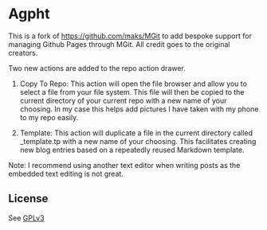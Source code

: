 # Agpht

This is a fork of https://github.com/maks/MGit to add bespoke support for managing Github Pages through MGit. All credit goes to the original creators.

Two new actions are added to the repo action drawer.

1) Copy To Repo: This action will open the file browser and allow you to select a file from your file system. This file will then be copied to the current directory of your current repo with a new name of your choosing. In my case this helps add pictures I have taken with my phone to my repo easily.

2) Template: This action will duplicate a file in the current directory called \_template.tp with a new name of your choosing. This facilitates creating new blog entries based on a repeatedly reused Markdown template.

Note: I recommend using another text editor when writing posts as the embedded text editing is not great.

## License

See [GPLv3](./LICENSE)


